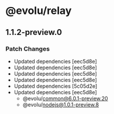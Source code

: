 # @evolu/relay

## 1.1.2-preview.0

### Patch Changes

- Updated dependencies [eec5d8e]
- Updated dependencies [eec5d8e]
- Updated dependencies [eec5d8e]
- Updated dependencies [eec5d8e]
- Updated dependencies [5c05d2e]
- Updated dependencies [eec5d8e]
  - @evolu/common@6.0.1-preview.20
  - @evolu/nodejs@1.0.1-preview.8
